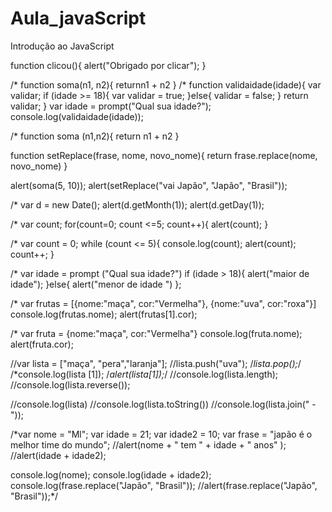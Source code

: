# Aula_javaScript
Introdução ao JavaScript

function clicou(){
    alert("Obrigado por clicar");
}

/*
function soma(n1, n2){
    returnn1 + n2
}
/*
 function validaidade(idade){
     var validar;
     if (idade >= 18){
        var validar = true;
     }else{
         validar = false;
     }
     return validar;
 }
var idade = prompt("Qual sua idade?");
console.log(validaidade(idade));


/*
function soma (n1,n2){
    return n1 + n2
}

 function setReplace(frase, nome, novo_nome){ 
    return frase.replace(nome, novo_nome)
 }

alert(soma(5, 10));
alert(setReplace("vai Japão", "Japão", "Brasil"));

/*
var d = new Date();
alert(d.getMonth(1));
alert(d.getDay(1));

/*
var count;
for(count=0; count <=5; count++){
    alert(count);
}


/*
var count = 0;
while (count <= 5){
    console.log(count);
    alert(count);
    count++;
}

/*
var idade = prompt ("Qual sua idade?") 
if (idade > 18){
    alert("maior de idade");
}else{
    alert("menor de idade ")
};


/*
var frutas = [{nome:"maça", cor:"Vermelha"}, {nome:"uva", cor:"roxa"}]
console.log(frutas.nome);
alert(frutas[1].cor);


/*
var fruta = {nome:"maça", cor:"Vermelha"}
console.log(fruta.nome);
alert(fruta.cor);


//var lista = ["maça", "pera","laranja"];
//lista.push("uva");
/*lista.pop();*/
/*console.log(lista [1]);
/*alert(lista[1]);*/
//console.log(lista.length);
//console.log(lista.reverse());

//console.log(lista)
//console.log(lista.toString())
//console.log(lista.join(" - "));

/*var nome = "Ml";
var idade = 21;
var idade2 = 10;
var frase = "japão é o melhor time do mundo";
//alert(nome + " tem " + idade + " anos" );
//alert(idade + idade2);

console.log(nome);
console.log(idade + idade2);
console.log(frase.replace("Japão", "Brasil"));
//alert(frase.replace("Japão", "Brasil"));*/
